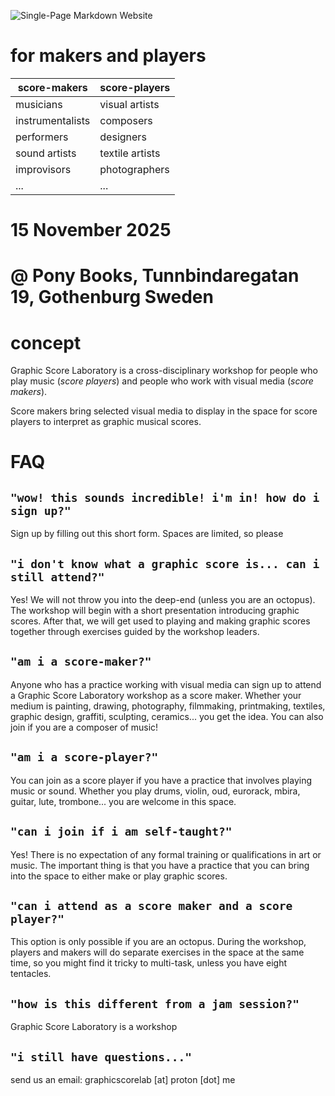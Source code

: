 ![Single-Page Markdown Website](media/gsl_logo_clear_bg.png)

# for makers and players

| score-makers | score-players |
| ------------- | ------------- |
| musicians  | visual artists  |
| instrumentalists  | composers  |
| performers | designers |
| sound artists | textile artists |
| improvisors | photographers |
| ... | ... |

# 15 November 2025
# @ Pony Books, Tunnbindaregatan 19, Gothenburg Sweden

# concept

Graphic Score Laboratory is a cross-disciplinary workshop for people who play music (*score players*) and people who work with visual media (*score makers*).

Score makers bring selected visual media to display in the space for score players to interpret as graphic musical scores.


# FAQ

## `"wow! this sounds incredible! i'm in! how do i sign up?"`

Sign up by filling out this short form. Spaces are limited, so please 

## `"i don't know what a graphic score is... can i still attend?"`

Yes! We will not throw you into the deep-end (unless you are an octopus). The workshop will begin with a short presentation introducing graphic scores. After that, we will get used to playing and making graphic scores together through exercises guided by the workshop leaders.

## `"am i a score-maker?"`

Anyone who has a practice working with visual media can sign up to attend a Graphic Score Laboratory workshop as a score maker. Whether your medium is painting, drawing, photography, filmmaking, printmaking, textiles, graphic design, graffiti, sculpting, ceramics... you get the idea. You can also join if you are a composer of music!

## `"am i a score-player?"`

You can join as a score player if you have a practice that involves playing music or sound. Whether you play drums, violin, oud, eurorack, mbira, guitar, lute, trombone... you are welcome in this space.

## `"can i join if i am self-taught?"`

Yes! There is no expectation of any formal training or qualifications in art or music. The important thing is that you have a practice that you can bring into the space to either make or play graphic scores.

## `"can i attend as a score maker and a score player?"`

This option is only possible if you are an octopus. During the workshop, players and makers will do separate exercises in the space at the same time, so you might find it tricky to multi-task, unless you have eight tentacles.

## `"how is this different from a jam session?"`

Graphic Score Laboratory is a workshop 

## `"i still have questions..."`

send us an email: graphicscorelab [at] proton [dot] me
